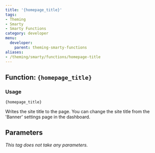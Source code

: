 ```yaml
---
title: '{homepage_title}'
tags:
- Theming
- Smarty
- Smarty Functions
category: developer
menu:
  developer:
    parent: theming-smarty-functions
aliases:
- /theming/smarty/functions/homepage-title
---
```


## Function: `{homepage_title}`

### Usage

```
{homepage_title}
```

Writes the site title to the page. You can change the site title from the 'Banner' settings page in the dashboard.

## Parameters

_This tag does not take any parameters._
